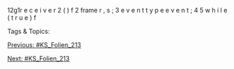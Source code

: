 12g1r e c e i v e r 2 ( ) f
2 frame r , s ;
3 e v e n t t y p e e v e n t ;
4
5 w h i l e ( t r u e ) f

   Tags & Topics:
   

[Previous: #KS_Folien_213](KS_Folien_213.md)

[Next: #KS_Folien_213](KS_Folien_213.md)